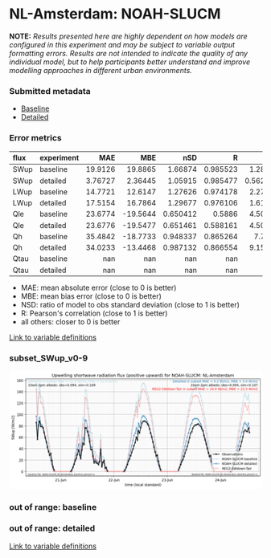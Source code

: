 # NL-Amsterdam: NOAH-SLUCM

**NOTE:** *Results presented here are highly dependent on how models are configured in this experiment and may be subject to variable output formatting errors. Results are not intended to indicate the quality of any individual model, but to help participants better understand and improve modelling approaches in different urban environments.*

### Submitted metadata

- [Baseline](NOAH-SLUCM_NL-Amsterdam_baseline_attrs.md)
- [Detailed](NOAH-SLUCM_NL-Amsterdam_detailed_attrs.md)

### Error metrics

| flux   | experiment   |       MAE |       MBE |        nSD |          R |        5th |       95th |      RMSE |      cRMSE |      AMBE |       1-nSD |         1-R |   nSkewness |   nKurtosis |     Overlap |
|:-------|:-------------|----------:|----------:|-----------:|-----------:|-----------:|-----------:|----------:|-----------:|----------:|------------:|------------:|------------:|------------:|------------:|
| SWup   | baseline     |  19.9126  |  19.8865  |   1.66874  |   0.985523 |   1.28973  |  53.0109   |  26.4998  |   0.703935 |  19.8865  |   0.668734  |   0.0144772 |   0.0556236 |    0.235322 |   0.105314  |
| SWup   | detailed     |   3.76727 |   2.36445 |   1.05915  |   0.985477 |   0.562729 |   5.72665  |   5.17705 |   0.185102 |   2.36445 |   0.0591474 |   0.014523  |   0.05672   |    0.247762 |   0.0699673 |
| LWup   | baseline     |  14.7721  |  12.6147  |   1.27626  |   0.974178 |   2.27762  |  37.9235   |  19.3918  |   0.377131 |  12.6147  |   0.276254  |   0.0258218 |   0.097575  |    0.141203 |   0.12351   |
| LWup   | detailed     |  17.5154  |  16.7864  |   1.29677  |   0.976106 |   1.61438  |  44.2602   |  22.5967  |   0.387351 |  16.7864  |   0.296768  |   0.0238935 |   0.129389  |    0.104561 |   0.148514  |
| Qle    | baseline     |  23.6774  | -19.5644  |   0.650412 |   0.5886   |   4.50514  |  35.752    |  34.5393  |   0.810784 |  19.5644  |   0.349588  |   0.4114    |   0.228943  |    0.543459 |   0.486508  |
| Qle    | detailed     |  23.6776  | -19.5477  |   0.651461 |   0.588161 |   4.50514  |  35.6965   |  34.5424  |   0.811217 |  19.5477  |   0.34854   |   0.411839  |   0.233237  |    0.537553 |   0.497599  |
| Qh     | baseline     |  35.4842  | -18.7733  |   0.948337 |   0.865264 |   7.7821   |  10.4224   |  50.9347  |   0.508152 |  18.7733  |   0.051663  |   0.134736  |   0.702892  |    0.688232 |   0.281808  |
| Qh     | detailed     |  34.0233  | -13.4468  |   0.987132 |   0.866554 |   9.15496  |   0.278778 |  49.6956  |   0.513443 |  13.4468  |   0.0128677 |   0.133446  |   0.640831  |    0.723619 |   0.239773  |
| Qtau   | baseline     | nan       | nan       | nan        | nan        | nan        | nan        | nan       | nan        | nan       | nan         | nan         | nan         |  nan        | nan         |
| Qtau   | detailed     | nan       | nan       | nan        | nan        | nan        | nan        | nan       | nan        | nan       | nan         | nan         | nan         |  nan        | nan         |

 - MAE: mean absolute error (close to 0 is better)
 - MBE: mean bias error (close to 0 is better)
 - NSD: ratio of model to obs standard deviation (close to 1 is better)
 - R: Pearson's correlation (close to 1 is better)
 - all others: closer to 0 is better

[Link to variable definitions](../modelattrs/variable_definitions.md)

### <a name="subset_swup_v0-9"></a>subset_SWup_v0-9
[![NOAH-SLUCM_NL-Amsterdam_subset_SWup_v0-9.png](NOAH-SLUCM_NL-Amsterdam_subset_SWup_v0-9.png)](NOAH-SLUCM_NL-Amsterdam_subset_SWup_v0-9.png)

### out of range: baseline


### out of range: detailed



[Link to variable definitions](../modelattrs/variable_definitions.md)

